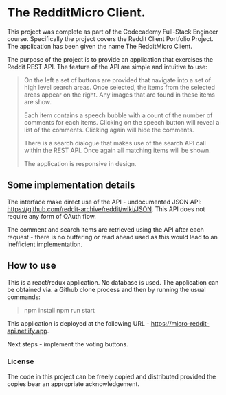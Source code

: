 # The RedditMicro Client.

This project was complete as part of the Codecademy Full-Stack Engineer course. Specifically the project covers the Reddit Client Portfolio Project. The application has been given the name The RedditMicro Client.

The purpose of the project is to provide an application that exercises the Reddit REST API. The feature of the API are simple and intuitive to use:

> On the left a set of buttons are provided that navigate into a set of high level search areas. Once selected, the items from the selected areas appear on the right. Any images that are found in these items are show.
>
> Each item contains a speech bubble with a count of the number of comments for each items. Clicking on the speech button will reveal a list of the comments. Clicking again will hide the comments.
>
> There is a search dialogue that makes use of the search API call within the REST API. Once again all matching items will be shown.
>
> The application is responsive in design.

## Some implementation details

The interface make direct use of the API - undocumented JSON API: https://github.com/reddit-archive/reddit/wiki/JSON. This API does not require any form of OAuth flow.

The comment and search items are retrieved using the API after each request - there is no buffering or read ahead used as this would lead to an inefficient implementation.

## How to use

This is a react/redux application. No database is used. The application can be obtained via. a Github clone process and then by running the usual commands:

> npm install
> npm run start

This application is deployed at the following URL - https://micro-reddit-api.netlify.app.

Next steps - implement the voting buttons.

### License

The code in this project can be freely copied and distributed provided the copies bear an appropriate acknowledgement.
